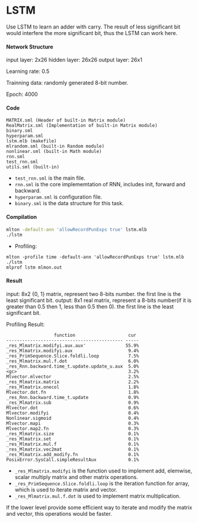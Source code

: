 # LSTM

Use LSTM to learn an adder with carry. The result of less significant bit would interfere the more significant bit, thus the LSTM can work here.

#### Network Structure

input layer: 2x26
hidden layer: 26x26
output layer: 26x1

Learning rate: 0.5

Trainning data: randomly generated 8-bit number.

Epoch: 4000

#### Code

```
MATRIX.sml (Header of built-in Matrix module)
RealMatrix.sml (Implementation of built-in Matrix module)
binary.sml 
hyperparam.sml
lstm.mlb (makefile)
mlrandom.sml (built-in Random module)
nonlinear.sml (built-in Math module)
rnn.sml
test_rnn.sml
utils.sml (built-in)
```

+ `test_rnn.sml` is the main file.
+ `rnn.sml` is the core implememtation of RNN, includes init, forward and backward. 
+ `hyperparam.sml` is configuration file. 
+ `binary.sml` is the data structure for this task.

#### Compilation

```bash
mlton -default-ann 'allowRecordPunExps true' lstm.mlb
./lstm
```

+ Profiling:

```
mlton -profile time -default-ann 'allowRecordPunExps true' lstm.mlb
./lstm
mlprof lstm mlmon.out
```

#### Result

input: 8x2 {0, 1} matrix, represent two 8-bits number. the first line is the least significant bit.
output: 8x1 real matrix, represent a 8-bits number(if it is greater than 0.5 then 1, less than 0.5 then 0). the first line is the least significant bit.

Profiling Result:

```
                  function                    cur
-------------------------------------------- -----
_res_Mlmatrix.modifyi.aux.aux'               55.9%
_res_Mlmatrix.modifyi.aux                     9.4%
_res_PrimSequence.Slice.foldli.loop           7.5%
_res_Mlmatrix.mul.f.dot                       6.0%
_res_Rnn.backward.time_t.update.update_u.aux  5.0%
<gc>                                          3.2%
Mlvector.mlvector                             2.5%
_res_Mlmatrix.matrix                          2.2%
_res_Mlmatrix.onecol                          1.8%
Mlvector.dot.fn                               1.8%
_res_Rnn.backward.time_t.update               0.9%
_res_Mlmatrix.sub                             0.9%
Mlvector.dot                                  0.6%
Mlvector.modifyi                              0.4%
Nonlinear.sigmoid                             0.4%
Mlvector.mapi                                 0.3%
Mlvector.map2.fn                              0.3%
_res_Mlmatrix.size                            0.1%
_res_Mlmatrix.set                             0.1%
_res_Mlmatrix.mul.f                           0.1%
_res_Mlmatrix.vec2mat                         0.1%
_res_Mlmatrix.add_modify.fn                   0.1%
PosixError.SysCall.simpleResultAux            0.1%
```

+ `_res_Mlmatrix.modifyi` is the function used to implement add, elemwise, scalar multiply matrix and other matrix operations.
+ `_res_PrimSequence.Slice.foldli.loop` is the iteration function for array, which is used to iterate matrix and vector.
+ `_res_Mlmatrix.mul.f.dot` is used to implement matrix multiplication.

If the lower level provide some efficient way to iterate and modify the matrix and vector, this operations would be faster.
